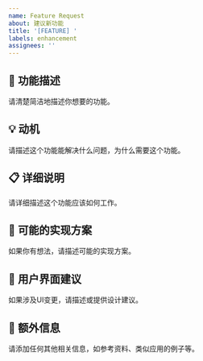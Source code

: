 ```yaml
---
name: Feature Request
about: 建议新功能
title: '[FEATURE] '
labels: enhancement
assignees: ''
---
```


## 🚀 功能描述
请清楚简洁地描述你想要的功能。

## 💡 动机
请描述这个功能能解决什么问题，为什么需要这个功能。

## 📋 详细说明
请详细描述这个功能应该如何工作。

## 🎨 可能的实现方案
如果你有想法，请描述可能的实现方案。

## 📱 用户界面建议
如果涉及UI变更，请描述或提供设计建议。

## 📝 额外信息
请添加任何其他相关信息，如参考资料、类似应用的例子等。